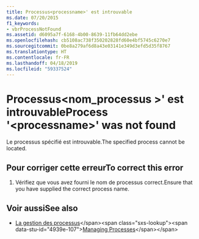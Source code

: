 ```yaml
---
title: Processus<processname>' est introuvable
ms.date: 07/20/2015
f1_keywords:
- vbrProcessNotFound
ms.assetid: d6095a7f-6168-4b00-8639-11fb64dd2ebe
ms.openlocfilehash: cb5108ac738f350202828fd60e4bf5745c6270e7
ms.sourcegitcommit: 0be8a279af6d8a43e03141e349d3efd5d35f8767
ms.translationtype: HT
ms.contentlocale: fr-FR
ms.lasthandoff: 04/18/2019
ms.locfileid: "59337524"
---
```

# <a name="process-processname-was-not-found"></a><span data-ttu-id="4939e-102">Processus\<nom_processus >' est introuvable</span><span class="sxs-lookup"><span data-stu-id="4939e-102">Process '\<processname>' was not found</span></span>
<span data-ttu-id="4939e-103">Le processus spécifié est introuvable.</span><span class="sxs-lookup"><span data-stu-id="4939e-103">The specified process cannot be located.</span></span>  
  
## <a name="to-correct-this-error"></a><span data-ttu-id="4939e-104">Pour corriger cette erreur</span><span class="sxs-lookup"><span data-stu-id="4939e-104">To correct this error</span></span>  
  
1. <span data-ttu-id="4939e-105">Vérifiez que vous avez fourni le nom de processus correct.</span><span class="sxs-lookup"><span data-stu-id="4939e-105">Ensure that you have supplied the correct process name.</span></span>  
  
## <a name="see-also"></a><span data-ttu-id="4939e-106">Voir aussi</span><span class="sxs-lookup"><span data-stu-id="4939e-106">See also</span></span>

- <span data-ttu-id="4939e-107">[La gestion des processus](https://docs.microsoft.com/previous-versions/visualstudio/visual-studio-2008/z63bbakd(v=vs.90))</span><span class="sxs-lookup"><span data-stu-id="4939e-107">[Managing Processes](https://docs.microsoft.com/previous-versions/visualstudio/visual-studio-2008/z63bbakd(v=vs.90))</span></span>
